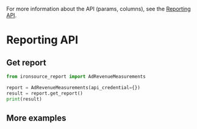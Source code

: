 For more information about the API (params, columns), see
the [Reporting API](https://google.com).

# Reporting API

## Get report

```python
from ironsource_report import AdRevenueMeasurements

report = AdRevenueMeasurements(api_credential={})
result = report.get_report()
print(result)
```

## More examples
